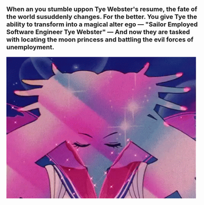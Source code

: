 ### When an you stumble uppon Tye Webster's resume, the fate of the world susuddenly changes. For the better. You give Tye the ability to transform into a magical alter ego — "Sailor Employed Software Engineer Tye Webster" — And now they are tasked with locating the moon princess and battling the evil forces of unemployment.
![Magical Girl Transformation](/public/sailor-moon.gif "Magical Girl Transformation")
